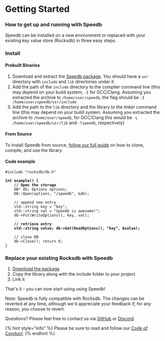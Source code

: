 # Getting Started

### **How to get up and running with Speedb**

Speedb can be installed on a new environment or replaced with your existing key value store (Rocksdb) in three easy steps.



### Install

#### Prebuilt Binaries

1. Download and extract the [Speedb package](https://github.com/speedb-io/speedb/releases). You should have a `usr` directory with `include` and `lib` directories under it.
2. Add the path of the `include` directory to the compiler command line (this may depend on your build system; `-I` for GCC/Clang. Assuming you extracted the archive to `/home/user/speedb`, the flag should be `-I /home/user/speedb/usr/include`
3. Add the path to the `lib` directory and the library to the linker command line (this may depend on your build system. Assuming you extracted the archive to `/home/user/speedb`, for GCC/Clang this would be `-L /home/user/speedb/usr/lib` and `-lspeedb`, respectively)

#### From Source

To install Speedb from source, [follow our full guide](install.md) on how to clone, compile, and use the library.&#x20;

#### Code example

<pre class="language-cpp" data-line-numbers><code class="lang-cpp">#include "rocksdb/db.h" 

<strong>int example() { 
</strong><strong>    // Open the storage 
</strong>    DB* db; Options options;
    DB::Open(options, "/speedb", &#x26;db); 
    
    // append new entry 
    std::string key = "key";
    std::string val = "Speedb is awesome!"; 
    db->Put(WriteOptions(), key, val);
<strong>    
</strong><strong>    // retrieve entry 
</strong><strong>    std::string value; db->Get(ReadOptions(), "key", &#x26;value);
</strong>    
    // close DB 
    db->Close(); return 0;
}
</code></pre>

###

### Replace your existing Rocksdb with Speedb

1. [Download the package](https://github.com/speedb-io/speedb/releases)
2. Copy the library along with the include folder to your project&#x20;
3. Link it&#x20;

That's it  - you can now start using using Speedb!

Note: Speedb is fully compatible with Rocksdb. The changes can be reverted at any time, although we'd appreciate your feedback if, for any reason, you choose to revert.



Questions? Please feel free to contact us via [GitHub](https://github.com/speedb-io/speedb/discussions) or [Discord](https://discord.gg/52yzKZ5G9D).

{% hint style="info" %}
Please be sure to read and follow our [Code of Conduct](https://github.com/speedb-io/speedb/blob/main/CODE\_OF\_CONDUCT.md).
{% endhint %}

